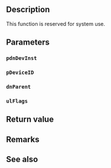 ## Description

This function is reserved for system use.

## Parameters

### `pdnDevInst`

### `pDeviceID`

### `dnParent`

### `ulFlags`

## Return value

## Remarks

## See also
